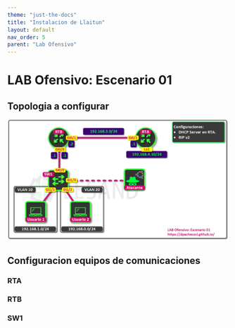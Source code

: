 ```yaml
---
theme: "just-the-docs"
title: "Instalacion de Llaitun"
layout: default
nav_order: 5
parent: "Lab Ofensivo" 
---
```

# LAB Ofensivo: Escenario 01
## Topologia a configurar
![Escenario 01](https://github.com/dpachecocl/dpachecocl.github.io/blob/main/lab_ofensivo/Escenario%2001.png)
## Configuracion equipos de comunicaciones
### RTA
### RTB
### SW1
